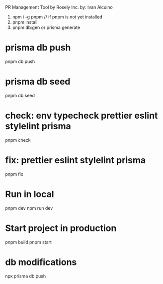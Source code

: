 PR Management Tool by Rosely Inc. by: Ivan Alcuino

1. npm i -g pnpm // if pnpm is not yet installed
2. pnpm install
3. pnpm db:gen or prisma generate

# prisma db push
pnpm db:push

# prisma db seed
pnpm db:seed

# check: env typecheck prettier eslint stylelint prisma
pnpm check

# fix: prettier eslint stylelint prisma
pnpm fix

# Run in local
pnpm dev
npm run dev

# Start project in production
pnpm build
pnpm start

# db modifications
npx prisma db push